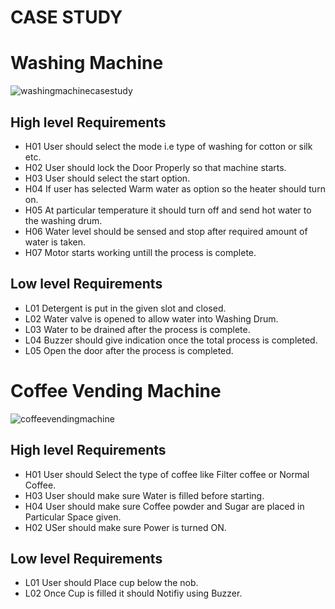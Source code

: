 # CASE STUDY
# Washing Machine 

![washingmachinecasestudy](https://user-images.githubusercontent.com/46933088/154832811-38b648c1-d43a-43df-992a-5666960c56f6.png)

## High level Requirements
* H01 User should select the mode i.e type of washing for cotton or silk etc.
* H02 User should lock the Door Properly so that machine starts.
* H03 User should select the start option.
* H04 If user has selected Warm water as option so the heater should turn on.
* H05 At particular temperature it should turn off and send hot water to the  washing drum. 
* H06 Water level should be sensed and stop after required amount of water is taken.
* H07 Motor starts working untill the process is complete.

## Low level Requirements
* L01 Detergent is put in the given slot and closed.
* L02 Water valve is opened to allow water into Washing Drum.
* L03 Water to be drained after the process is complete.
* L04 Buzzer should give indication once the total process is completed.
* L05 Open the door after the process is completed.

# Coffee Vending Machine

![coffeevendingmachine](https://user-images.githubusercontent.com/46933088/154833325-6e724173-217d-4e74-bec2-87883c51f771.png)

## High level Requirements

* H01 User should Select the type of coffee like Filter coffee or Normal Coffee.
* H03 User should make sure Water is filled before starting.
* H04 User should make sure Coffee powder and Sugar are placed in Particular Space given. 
* H02 USer should make sure Power is turned ON.

## Low level Requirements
* L01 User should Place cup below the nob.
* L02 Once Cup is filled it should Notifiy using Buzzer.
